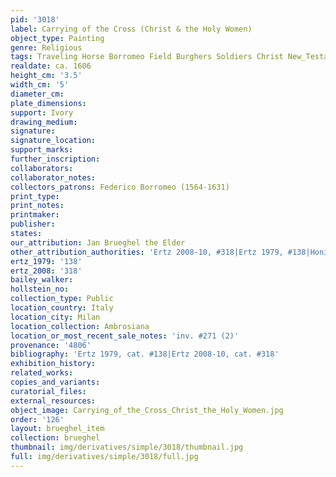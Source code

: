 ```yaml
---
pid: '3018'
label: Carrying of the Cross (Christ & the Holy Women)
object_type: Painting
genre: Religious
tags: Traveling Horse Borromeo Field Burghers Soldiers Christ New_Testament
realdate: ca. 1606
height_cm: '3.5'
width_cm: '5'
diameter_cm: 
plate_dimensions: 
support: Ivory
drawing_medium: 
signature: 
signature_location: 
support_marks: 
further_inscription: 
collaborators: 
collaborator_notes: 
collectors_patrons: Federico Borromeo (1564-1631)
print_type: 
print_notes: 
printmaker: 
publisher: 
states: 
our_attribution: Jan Brueghel the Elder
other_attribution_authorities: 'Ertz 2008-10, #318|Ertz 1979, #138|Honig database'
ertz_1979: '138'
ertz_2008: '318'
bailey_walker: 
hollstein_no: 
collection_type: Public
location_country: Italy
location_city: Milan
location_collection: Ambrosiana
location_or_most_recent_sale_notes: 'inv. #271 (2)'
provenance: '4806'
bibliography: 'Ertz 1979, cat. #138|Ertz 2008-10, cat. #318'
exhibition_history: 
related_works: 
copies_and_variants: 
curatorial_files: 
external_resources: 
object_image: Carrying_of_the_Cross_Christ_the_Holy_Women.jpg
order: '126'
layout: brueghel_item
collection: brueghel
thumbnail: img/derivatives/simple/3018/thumbnail.jpg
full: img/derivatives/simple/3018/full.jpg
---
```

